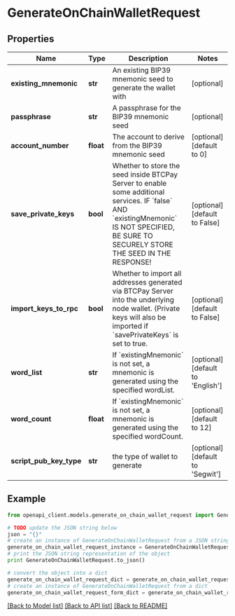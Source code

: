 # GenerateOnChainWalletRequest


## Properties
Name | Type | Description | Notes
------------ | ------------- | ------------- | -------------
**existing_mnemonic** | **str** | An existing BIP39 mnemonic seed to generate the wallet with | [optional] 
**passphrase** | **str** | A passphrase for the BIP39 mnemonic seed | [optional] 
**account_number** | **float** | The account to derive from the BIP39 mnemonic seed | [optional] [default to 0]
**save_private_keys** | **bool** | Whether to store the seed inside BTCPay Server to enable some additional services. IF &#x60;false&#x60; AND &#x60;existingMnemonic&#x60; IS NOT SPECIFIED, BE SURE TO SECURELY STORE THE SEED IN THE RESPONSE! | [optional] [default to False]
**import_keys_to_rpc** | **bool** | Whether to import all addresses generated via BTCPay Server into the underlying node wallet. (Private keys will also be imported if &#x60;savePrivateKeys&#x60; is set to true. | [optional] [default to False]
**word_list** | **str** | If &#x60;existingMnemonic&#x60; is not set, a mnemonic is generated using the specified wordList. | [optional] [default to 'English']
**word_count** | **float** | If &#x60;existingMnemonic&#x60; is not set, a mnemonic is generated using the specified wordCount. | [optional] [default to 12]
**script_pub_key_type** | **str** | the type of wallet to generate | [optional] [default to 'Segwit']

## Example

```python
from openapi_client.models.generate_on_chain_wallet_request import GenerateOnChainWalletRequest

# TODO update the JSON string below
json = "{}"
# create an instance of GenerateOnChainWalletRequest from a JSON string
generate_on_chain_wallet_request_instance = GenerateOnChainWalletRequest.from_json(json)
# print the JSON string representation of the object
print GenerateOnChainWalletRequest.to_json()

# convert the object into a dict
generate_on_chain_wallet_request_dict = generate_on_chain_wallet_request_instance.to_dict()
# create an instance of GenerateOnChainWalletRequest from a dict
generate_on_chain_wallet_request_form_dict = generate_on_chain_wallet_request.from_dict(generate_on_chain_wallet_request_dict)
```
[[Back to Model list]](../README.md#documentation-for-models) [[Back to API list]](../README.md#documentation-for-api-endpoints) [[Back to README]](../README.md)


